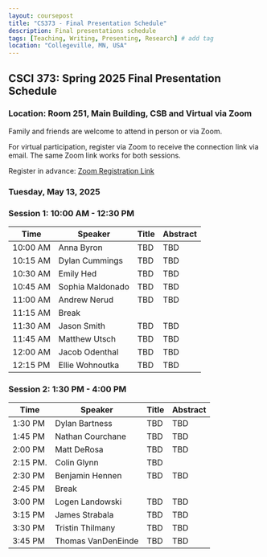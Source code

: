 ```yaml
---
layout: coursepost
title: "CS373 - Final Presentation Schedule"
description: Final presentations schedule
tags: [Teaching, Writing, Presenting, Research] # add tag
location: "Collegeville, MN, USA"
---
```


## CSCI 373: Spring 2025 Final Presentation Schedule

### Location: Room 251, Main Building, CSB and Virtual via Zoom

Family and friends are welcome to attend in person or via Zoom.  

For virtual participation, register via Zoom to receive the connection link via email. The same Zoom link works for both sessions.

Register in advance: [Zoom Registration Link](https://csbsju.zoom.us/meeting/register/NoJh7h2xSFGEH1z-OyGZEQ)

### Tuesday, May 13, 2025

### Session 1: 10:00 AM - 12:30 PM

| **Time** | **Speaker** | **Title** | **Abstract** |
| -------- | ----------- | --------- | ------------ |
| 10:00 AM | Anna Byron  | TBD       | TBD          |
| 10:15 AM | Dylan Cummings  | TBD       | TBD          |
| 10:30 AM | Emily Hed  | TBD       | TBD          |
| 10:45 AM | Sophia Maldonado  | TBD       | TBD          |
| 11:00 AM | Andrew Nerud| TBD       | TBD          |
| 11:15 AM  | Break |   |  |
| 11:30 AM | Jason Smith| TBD       | TBD          |
| 11:45 AM | Matthew Utsch  | TBD       | TBD          |
| 12:00 AM | Jacob Odenthal| TBD       | TBD          |
| 12:15 PM | Ellie Wohnoutka  | TBD       | TBD          |

### Session 2: 1:30 PM - 4:00 PM

| **Time** | **Speaker** | **Title** | **Abstract** |
| -------- | ----------- | --------- | ------------ |
| 1:30 PM  | Dylan Bartness | TBD  | TBD |
| 1:45 PM  | Nathan Courchane | TBD  | TBD |
| 2:00 PM  | Matt DeRosa | TBD  | TBD |
| 2:15 PM. | Colin Glynn |     TBD  |     |
| 2:30 PM  | Benjamin Hennen | TBD  | TBD |
| 2:45 PM  | Break |   |  |
| 3:00 PM  | Logen Landowski | TBD  | TBD |
| 3:15 PM  | James Strabala | TBD  | TBD |
| 3:30 PM  | Tristin Thilmany | TBD  | TBD |
| 3:45 PM  | Thomas VanDenEinde | TBD  | TBD |
